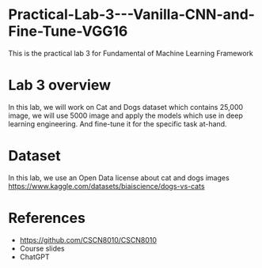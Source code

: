# Practical-Lab-3---Vanilla-CNN-and-Fine-Tune-VGG16
This is the practical lab 3 for Fundamental of Machine Learning Framework


# Lab 3 overview

In this lab, we will work on Cat and Dogs dataset which contains 25,000 image, we will use 5000 image and apply the models which use in deep learning engineering. And fine-tune it for the specific task at-hand.
# Dataset
In this lab, we use an Open Data license about cat and dogs images
https://www.kaggle.com/datasets/biaiscience/dogs-vs-cats
# References
- https://github.com/CSCN8010/CSCN8010
- Course slides
- ChatGPT
